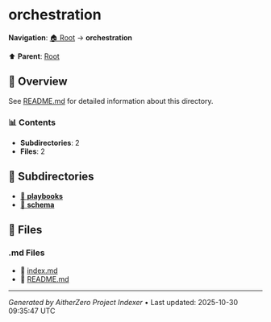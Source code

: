 # orchestration

**Navigation**: [🏠 Root](../index.md) → **orchestration**

⬆️ **Parent**: [Root](../index.md)

## 📖 Overview

See [README.md](./README.md) for detailed information about this directory.

### 📊 Contents

- **Subdirectories**: 2
- **Files**: 2

## 📁 Subdirectories

- [📂 **playbooks**](./playbooks/index.md)
- [📂 **schema**](./schema/index.md)

## 📄 Files

### .md Files

- 📝 [index.md](./index.md)
- 📝 [README.md](./README.md)

---

*Generated by AitherZero Project Indexer* • Last updated: 2025-10-30 09:35:47 UTC

